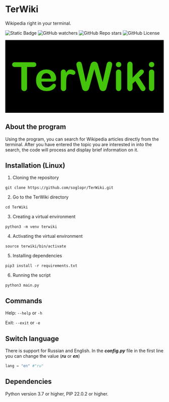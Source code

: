 # TerWiki
Wikipedia right in your terminal. 
<!--Badges-->
![Static Badge](https://img.shields.io/badge/TerWiki-Soglopr-Soglopr)
![GitHub watchers](https://img.shields.io/github/watchers/soglopr/TerWiki)
![GitHub Repo stars](https://img.shields.io/github/stars/soglopr/TerWiki)
![GitHub License](https://img.shields.io/github/license/soglopr/TerWIki)

![Logotype](./screenshots/terwiki.jpg)
<!-- About the program -->
## About the program

Using the program, you can search for Wikipedia articles directly from the terminal. After you have entered the topic you are interested in into the search, the code will process and display brief information on it.

<!--Installation-->
## Installation (Linux)

1. Cloning the repository

```git clone https://github.com/soglopr/TerWiki.git```

2. Go to the TerWiki directory

```cd TerWiki```

3. Creating a virtual environment

```python3 -m venv terwiki```

4. Activating the virtual environment

```source terwiki/bin/activate```

5. Installing dependencies

```pip3 install -r requirements.txt```

6. Running the script

```python3 main.py```
<!-- Commands -->
## Commands

Help: ```--help``` or ```-h```

Exit: ```--exit``` or ```-e```
<!-- Switch language -->
## Switch language

There is support for Russian and English. In the ***config.py*** file in the first line you can change the value (***ru*** or ***en***)

```python
lang = "en" #"ru"
```
<!--Dependencies-->
## Dependencies
Python version 3.7 or higher, PIP 22.0.2 or higher.
